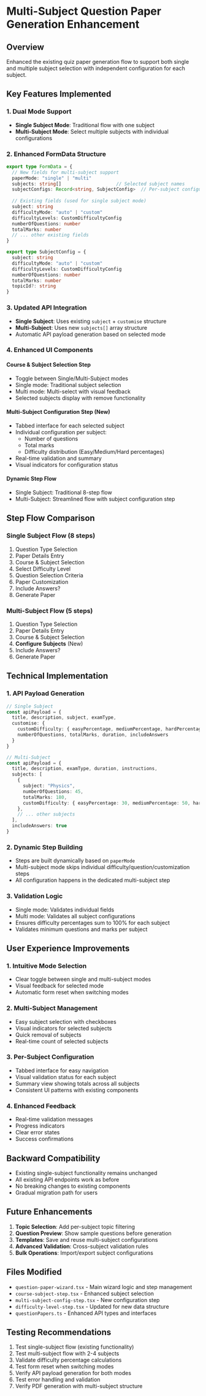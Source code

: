 # Multi-Subject Question Paper Generation Enhancement

## Overview
Enhanced the existing quiz paper generation flow to support both single and multiple subject selection with independent configuration for each subject.

## Key Features Implemented

### 1. **Dual Mode Support**
- **Single Subject Mode**: Traditional flow with one subject
- **Multi-Subject Mode**: Select multiple subjects with individual configurations

### 2. **Enhanced FormData Structure**
```typescript
export type FormData = {
  // New fields for multi-subject support
  paperMode: "single" | "multi"
  subjects: string[]                    // Selected subject names
  subjectConfigs: Record<string, SubjectConfig>  // Per-subject configurations
  
  // Existing fields (used for single subject mode)
  subject: string
  difficultyMode: "auto" | "custom"
  difficultyLevels: CustomDifficultyConfig
  numberOfQuestions: number
  totalMarks: number
  // ... other existing fields
}

export type SubjectConfig = {
  subject: string
  difficultyMode: "auto" | "custom"
  difficultyLevels: CustomDifficultyConfig
  numberOfQuestions: number
  totalMarks: number
  topicId?: string
}
```

### 3. **Updated API Integration**
- **Single Subject**: Uses existing `subject` + `customise` structure
- **Multi-Subject**: Uses new `subjects[]` array structure
- Automatic API payload generation based on selected mode

### 4. **Enhanced UI Components**

#### **Course & Subject Selection Step**
- Toggle between Single/Multi-Subject modes
- Single mode: Traditional subject selection
- Multi mode: Multi-select with visual feedback
- Selected subjects display with remove functionality

#### **Multi-Subject Configuration Step** (New)
- Tabbed interface for each selected subject
- Individual configuration per subject:
  - Number of questions
  - Total marks
  - Difficulty distribution (Easy/Medium/Hard percentages)
- Real-time validation and summary
- Visual indicators for configuration status

#### **Dynamic Step Flow**
- Single Subject: Traditional 8-step flow
- Multi-Subject: Streamlined flow with subject configuration step

## Step Flow Comparison

### Single Subject Flow (8 steps)
1. Question Type Selection
2. Paper Details Entry
3. Course & Subject Selection
4. Select Difficulty Level
5. Question Selection Criteria
6. Paper Customization
7. Include Answers?
8. Generate Paper

### Multi-Subject Flow (5 steps)
1. Question Type Selection
2. Paper Details Entry
3. Course & Subject Selection
4. **Configure Subjects** (New)
5. Include Answers?
6. Generate Paper

## Technical Implementation

### 1. **API Payload Generation**
```typescript
// Single Subject
const apiPayload = {
  title, description, subject, examType,
  customise: {
    customDifficulty: { easyPercentage, mediumPercentage, hardPercentage },
    numberOfQuestions, totalMarks, duration, includeAnswers
  }
}

// Multi-Subject
const apiPayload = {
  title, description, examType, duration, instructions,
  subjects: [
    {
      subject: "Physics",
      numberOfQuestions: 45,
      totalMarks: 180,
      customDifficulty: { easyPercentage: 30, mediumPercentage: 50, hardPercentage: 20 }
    },
    // ... other subjects
  ],
  includeAnswers: true
}
```

### 2. **Dynamic Step Building**
- Steps are built dynamically based on `paperMode`
- Multi-subject mode skips individual difficulty/question/customization steps
- All configuration happens in the dedicated multi-subject step

### 3. **Validation Logic**
- Single mode: Validates individual fields
- Multi mode: Validates all subject configurations
- Ensures difficulty percentages sum to 100% for each subject
- Validates minimum questions and marks per subject

## User Experience Improvements

### 1. **Intuitive Mode Selection**
- Clear toggle between single and multi-subject modes
- Visual feedback for selected mode
- Automatic form reset when switching modes

### 2. **Multi-Subject Management**
- Easy subject selection with checkboxes
- Visual indicators for selected subjects
- Quick removal of subjects
- Real-time count of selected subjects

### 3. **Per-Subject Configuration**
- Tabbed interface for easy navigation
- Visual validation status for each subject
- Summary view showing totals across all subjects
- Consistent UI patterns with existing components

### 4. **Enhanced Feedback**
- Real-time validation messages
- Progress indicators
- Clear error states
- Success confirmations

## Backward Compatibility
- Existing single-subject functionality remains unchanged
- All existing API endpoints work as before
- No breaking changes to existing components
- Gradual migration path for users

## Future Enhancements
1. **Topic Selection**: Add per-subject topic filtering
2. **Question Preview**: Show sample questions before generation
3. **Templates**: Save and reuse multi-subject configurations
4. **Advanced Validation**: Cross-subject validation rules
5. **Bulk Operations**: Import/export subject configurations

## Files Modified
- `question-paper-wizard.tsx` - Main wizard logic and step management
- `course-subject-step.tsx` - Enhanced subject selection
- `multi-subject-config-step.tsx` - New configuration step
- `difficulty-level-step.tsx` - Updated for new data structure
- `questionPapers.ts` - Enhanced API types and interfaces

## Testing Recommendations
1. Test single-subject flow (existing functionality)
2. Test multi-subject flow with 2-4 subjects
3. Validate difficulty percentage calculations
4. Test form reset when switching modes
5. Verify API payload generation for both modes
6. Test error handling and validation
7. Verify PDF generation with multi-subject structure
